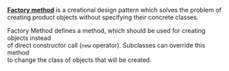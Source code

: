 **[Factory method](https://refactoring.guru/design-patterns/factory-method)** is a creational design pattern which solves the problem of \
creating product objects without specifying their concrete classes.

Factory Method defines a method, which should be used for creating objects instead \
of direct constructor call (`new` operator). Subclasses can override this method \
to change the class of objects that will be created.
